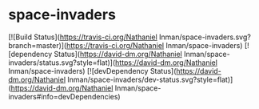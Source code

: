 space-invaders
===================

[![Build Status](https://travis-ci.org/Nathaniel Inman/space-invaders.svg?branch=master)](https://travis-ci.org/Nathaniel Inman/space-invaders) [![dependency Status](https://david-dm.org/Nathaniel Inman/space-invaders/status.svg?style=flat)](https://david-dm.org/Nathaniel Inman/space-invaders) [![devDependency Status](https://david-dm.org/Nathaniel Inman/space-invaders/dev-status.svg?style=flat)](https://david-dm.org/Nathaniel Inman/space-invaders#info=devDependencies)
